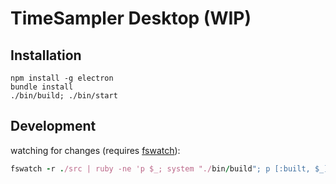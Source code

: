 # TimeSampler Desktop (WIP)

## Installation

```
npm install -g electron
bundle install
./bin/build; ./bin/start
```

## Development

watching for changes (requires [fswatch](https://github.com/emcrisostomo/fswatch)):

```ruby
fswatch -r ./src | ruby -ne 'p $_; system "./bin/build"; p [:built, $_]'
```

